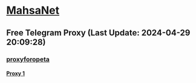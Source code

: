 
# [MahsaNet](https://t.me/mahsa_net)
## Free Telegram Proxy (Last Update: 2024-04-29 20:09:28)
### [proxyforopeta](https://t.me/proxyforopeta)
#### [Proxy 1](tg://proxy?server=89.41.181.118&port=443&secret=ee1603010200010001fc030386e24c3add76616e2e6e616a76612e636f6d)

    